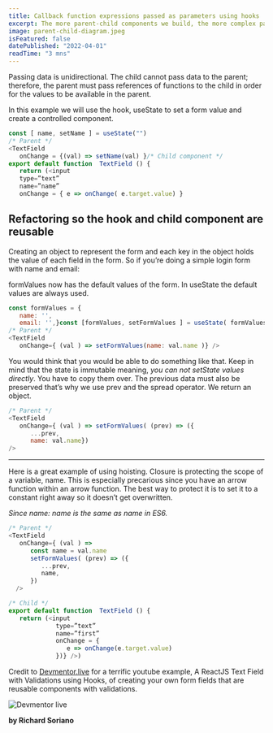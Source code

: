 ```yaml
---
title: Callback function expressions passed as parameters using hooks
excerpt: The more parent-child components we build, the more complex parameters become. One of these parameters is the callback functions that use the hook, useState that sets values within an object.
image: parent-child-diagram.jpeg
isFeatured: false
datePublished: "2022-04-01"
readTime: "3 mns"
---
```


Passing data is unidirectional. The child cannot pass data to the parent; therefore, the parent must pass references of functions to the child in order for the values to be available in the parent.

In this example we will use the hook, useState to set a form value and create a controlled component.

```js
const [ name, setName ] = useState("")
/* Parent */
<TextField
   onChange = {(val) => setName(val) }/* Child component */
export default function  TextField () {
   return (<input
   type=”text”
   name=”name”
   onChange = { e => onChange( e.target.value) }
```

## Refactoring so the hook and child component are reusable

Creating an object to represent the form and each key in the object holds the value of each field in the form. So if you’re doing a simple login form with name and email:

formValues now has the default values of the form. In useState the default values are always used.

```js
const formValues = {
   name: '',
   email: '',}const [formValues, setFormValues ] = useState( formValues )
/* Parent */
<TextField
   onChange={ (val ) => setFormValues(name: val.name )} />
```

You would think that you would be able to do something like that. Keep in mind that the state is immutable meaning, _you can not setState values directly_. You have to copy them over. The previous data must also be preserved that’s why we use prev and the spread operator. We return an object.

```js
/* Parent */
<TextField
   onChange={ (val ) => setFormValues( (prev) => ({
      ...prev,
      name: val.name})
/>
```

---

Here is a great example of using hoisting. Closure is protecting the scope of a variable, name. This is especially precarious since you have an arrow function within an arrow function. The best way to protect it is to set it to a constant right away so it doesn’t get overwritten.

_Since name: name is the same as name in ES6._

```js
/* Parent */
<TextField
   onChange={ (val ) =>
      const name = val.name
      setFormValues( (prev) => ({
         ...prev,
         name,
      })
  />

/* Child */
export default function  TextField () {
   return (<input
             type=”text”
             name=”first”
             onChange = {
                e => onChange(e.target.value)
             })} />)
```

Credit to [Devmentor.live](https://youtu.be/kuzhS_Aepdc) for a terrific youtube example, A ReactJS Text Field with Validations using Hooks, of creating your own form fields that are reusable components with validations.

![Devmentor live](sddefault.jpg)

**by Richard Soriano**
